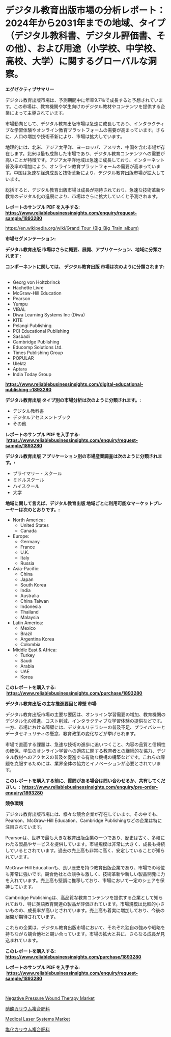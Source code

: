 <p><h1>デジタル教育出版市場の分析レポート：2024年から2031年までの地域、タイプ（デジタル教科書、デジタル評価書、その他）、および用途（小学校、中学校、高校、大学）に関するグローバルな洞察。</h1></p><p><strong>エグゼクティブサマリー</strong></p>
<p><p>デジタル教育出版市場は、予測期間中に年率9.7％で成長すると予想されています。この市場は、教育機関や学生向けのデジタル教材やコンテンツを提供する企業によって主導されています。</p><p>市場動向として、デジタル教育出版市場は急速に成長しており、インタラクティブな学習体験やオンライン教育プラットフォームの需要が高まっています。さらに、人口の増加や技術革新により、市場は拡大しています。</p><p>地理的には、北米、アジア太平洋、ヨーロッパ、アメリカ、中国を含む市場が存在します。北米は最も成熟した市場であり、デジタル教育コンテンツへの需要が高いことが特徴です。アジア太平洋地域は急速に成長しており、インターネット普及率の増加により、オンライン教育プラットフォームの需要が高まっています。中国は急速な経済成長と技術革新により、デジタル教育出版市場が拡大しています。</p><p>総括すると、デジタル教育出版市場は成長が期待されており、急速な技術革新や教育のデジタル化の進展により、市場はさらに拡大していくと予測されます。</p></p>
<p><strong>レポートのサンプル PDF を入手する: <a href="https://www.reliablebusinessinsights.com/enquiry/request-sample/1893280">https://www.reliablebusinessinsights.com/enquiry/request-sample/1893280</a></strong></p>
<p><a href="https://en.wikipedia.org/wiki/Grand_Tour_(Big_Big_Train_album)">https://en.wikipedia.org/wiki/Grand_Tour_(Big_Big_Train_album)</a></p>
<p><strong>市場セグメンテーション:</strong></p>
<p><strong> デジタル教育出版 市場はさらに概要、展開、アプリケーション、地域に分類されます :</strong></p>
<p><strong>コンポーネントに関しては、 デジタル教育出版 市場は次のように分類されます: &nbsp;</strong></p>
<p><ul><li>Georg von Holtzbrinck</li><li>Hachette Livre</li><li>McGraw-Hill Education</li><li>Pearson</li><li>Yumpu</li><li>VIBAL</li><li>Diwa Learning Systems Inc (Diwa)</li><li>KITE</li><li>Pelangi Publishing</li><li>PCI Educational Publishing</li><li>Sasbadi</li><li>Cambridge Publishing</li><li>Educomp Solutions Ltd.</li><li>Times Publishing Group</li><li>POPULAR</li><li>Ulektz</li><li>Aptara</li><li>India Today Group</li></ul></p>
<p><strong><a href="https://www.reliablebusinessinsights.com/digital-educational-publishing-r1893280">https://www.reliablebusinessinsights.com/digital-educational-publishing-r1893280</a></strong></p>
<p><strong> デジタル教育出版 タイプ別の市場分析は次のように分類されます。:</strong></p>
<p><ul><li>デジタル教科書</li><li>デジタルアセスメントブック</li><li>その他</li></ul></p>
<p><strong>レポートのサンプル PDF を入手する: &nbsp;<a href="https://www.reliablebusinessinsights.com/enquiry/request-sample/1893280">https://www.reliablebusinessinsights.com/enquiry/request-sample/1893280</a></strong></p>
<p><strong> デジタル教育出版 アプリケーション別の市場産業調査は次のように分類されます。:</strong></p>
<p><ul><li>プライマリー・スクール</li><li>ミドルスクール</li><li>ハイスクール</li><li>大学</li></ul></p>
<p><strong>地域に関して言えば、デジタル教育出版 地域ごとに利用可能なマーケットプレーヤーは次のとおりです。:</strong></p>
<p><ul>
    <li>
        North America:
        <ul>
            <li>United States</li>
            <li>Canada</li>
        </ul>
    </li>
    <li>
        Europe:
        <ul>
            <li>Germany</li>
            <li>France</li>
            <li>U.K.</li>
            <li>Italy</li>
            <li>Russia</li>
        </ul>
    </li>
    <li>
        Asia-Pacific:
        <ul>
            <li>China</li>
            <li>Japan</li>
            <li>South Korea</li>
            <li>India</li>
            <li>Australia</li>
            <li>China Taiwan</li>
            <li>Indonesia</li>
            <li>Thailand</li>
            <li>Malaysia</li>
        </ul>
    </li>
    <li>
        Latin America:
        <ul>
            <li>Mexico</li>
            <li>Brazil</li>
            <li>Argentina Korea</li>
            <li>Colombia</li>
        </ul>
    </li>
    <li>
        Middle East & Africa:
        <ul>
            <li>Turkey</li>
            <li>Saudi</li>
            <li>Arabia</li>
            <li>UAE</li>
            <li>Korea</li>
        </ul>
    </li>
    </ul></p>
<p><strong>このレポートを購入する: &nbsp;<a href="https://www.reliablebusinessinsights.com/purchase/1893280">https://www.reliablebusinessinsights.com/purchase/1893280</a></strong></p>
<p><strong>デジタル教育出版 の主な推進要因と障壁 市場</strong></p>
<p><p>デジタル教育出版市場の主要な要因は、オンライン学習需要の増加、教育機関のデジタル化の推進、コスト削減、インタラクティブな学習体験の提供などです。一方、市場における障壁には、デジタルリテラシーの普及不足、プライバシーとデータセキュリティの懸念、教育政策の変化などが挙げられます。</p><p>市場で直面する課題は、急速な技術の進歩に追いつくこと、内容の品質と信頼性の確保、学生のオンライン学習への適応に関する教育者との継続的な協力、デジタル教材へのアクセスの普及を促進する有効な機構の構築などです。これらの課題を克服するためには、業界全体の協力とイノベーションが必要とされています。</p></p>
<p><strong>このレポートを購入する前に、質問がある場合は問い合わせるか、共有してください。:&nbsp; <a href="https://www.reliablebusinessinsights.com/enquiry/pre-order-enquiry/1893280">https://www.reliablebusinessinsights.com/enquiry/pre-order-enquiry/1893280</a></strong></p>
<p><strong>競争環境</strong></p>
<p><p>デジタル教育出版市場には、様々な競合企業が存在しています。その中でも、Pearson、McGraw-Hill Education、Cambridge Publishingなどの企業は特に注目されています。</p><p>Pearsonは、世界で最も大きな教育出版企業の一つであり、歴史は古く、多岐にわたる製品やサービスを提供しています。市場規模は非常に大きく、成長も持続しているとされています。過去の売上高も非常に高く、安定していることが知られています。</p><p>McGraw-Hill Educationも、長い歴史を持つ教育出版企業であり、市場での地位も非常に強いです。競合他社との競争も激しく、技術革新や新しい製品開発に力を入れています。売上高も堅調に推移しており、市場において一定のシェアを保持しています。</p><p>Cambridge Publishingは、高品質な教育コンテンツを提供する企業として知られており、特に英語教育関連の製品が評価されています。市場規模は比較的小さいものの、成長率が高いとされています。売上高も着実に増加しており、今後の展開が期待されています。</p><p>これらの企業は、デジタル教育出版市場において、それぞれ独自の強みや戦略を持ちながら競合他社と競い合っています。市場の拡大と共に、さらなる成長が見込まれています。</p></p>
<p><strong>このレポートを購入する: &nbsp; <a href="https://www.reliablebusinessinsights.com/purchase/1893280">https://www.reliablebusinessinsights.com/purchase/1893280</a></strong></p>
<p><strong>レポートのサンプル PDF を入手する: &nbsp;<a href="https://www.reliablebusinessinsights.com/enquiry/request-sample/1893280">https://www.reliablebusinessinsights.com/enquiry/request-sample/1893280</a></strong><strong></strong></p>
<p>&nbsp;</p>
<p><p><a href="https://github.com/indrystar/Market-Research-Report-List-4/blob/main/negative-pressure-wound-therapy-market.md">Negative Pressure Wound Therapy Market</a></p><p><a href="https://github.com/MosesSpinka1914/Market-Research-Report-List-2/blob/main/1021241172192.md">硝酸カリウム複合肥料</a></p><p><a href="https://github.com/AKSHATREPORTPRIME/Market-Research-Report-List-5/blob/main/medical-laser-systems-market.md">Medical Laser Systems Market</a></p><p><a href="https://github.com/bevdtkn4419963/Market-Research-Report-List-3/blob/main/4447358172191.md">塩化カリウム複合肥料</a></p></p>